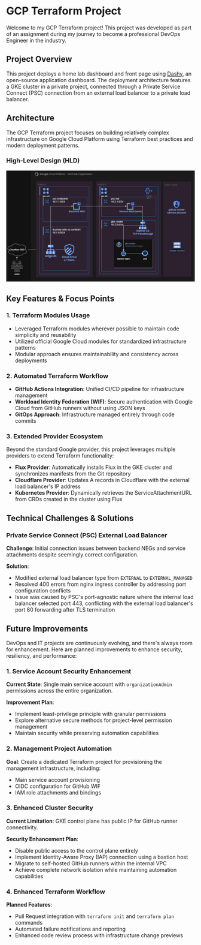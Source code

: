 # GCP Terraform Project

Welcome to my GCP Terraform project! This project was developed as part of an assignment during my journey to become a professional DevOps Engineer in the industry.

## Project Overview

This project deploys a home lab dashboard and front page using [Dashy](https://dashy.to/), an open-source application dashboard. The deployment architecture features a GKE cluster in a private project, connected through a Private Service Connect (PSC) connection from an external load balancer to a private load balancer.

## Architecture

The GCP Terraform project focuses on building relatively complex infrastructure on Google Cloud Platform using Terraform best practices and modern deployment patterns.

### High-Level Design (HLD)
![alt text](gcp-terraform.drawio.png)
## Key Features & Focus Points

### 1. Terraform Modules Usage
- Leveraged Terraform modules wherever possible to maintain code simplicity and reusability
- Utilized official Google Cloud modules for standardized infrastructure patterns
- Modular approach ensures maintainability and consistency across deployments

### 2. Automated Terraform Workflow
- **GitHub Actions Integration**: Unified CI/CD pipeline for infrastructure management
- **Workload Identity Federation (WIF)**: Secure authentication with Google Cloud from GitHub runners without using JSON keys
- **GitOps Approach**: Infrastructure managed entirely through code commits

### 3. Extended Provider Ecosystem
Beyond the standard Google provider, this project leverages multiple providers to extend Terraform functionality:

- **Flux Provider**: Automatically installs Flux in the GKE cluster and synchronizes manifests from the Git repository
- **Cloudflare Provider**: Updates A records in Cloudflare with the external load balancer's IP address
- **Kubernetes Provider**: Dynamically retrieves the ServiceAttachmentURL from CRDs created in the cluster using Flux

## Technical Challenges & Solutions

### Private Service Connect (PSC) External Load Balancer
**Challenge**: Initial connection issues between backend NEGs and service attachments despite seemingly correct configuration.

**Solution**: 
- Modified external load balancer type from `EXTERNAL` to `EXTERNAL_MANAGED`
- Resolved 400 errors from nginx ingress controller by addressing port configuration conflicts
- Issue was caused by PSC's port-agnostic nature where the internal load balancer selected port 443, conflicting with the external load balancer's port 80 forwarding after TLS termination

## Future Improvements

DevOps and IT projects are continuously evolving, and there's always room for enhancement. Here are planned improvements to enhance security, resiliency, and performance:

### 1. Service Account Security Enhancement
**Current State**: Single main service account with `organizationAdmin` permissions across the entire organization.

**Improvement Plan**: 
- Implement least-privilege principle with granular permissions
- Explore alternative secure methods for project-level permission management
- Maintain security while preserving automation capabilities

### 2. Management Project Automation
**Goal**: Create a dedicated Terraform project for provisioning the management infrastructure, including:
- Main service account provisioning
- OIDC configuration for GitHub WIF
- IAM role attachments and bindings

### 3. Enhanced Cluster Security
**Current Limitation**: GKE control plane has public IP for GitHub runner connectivity.

**Security Enhancement Plan**:
- Disable public access to the control plane entirely
- Implement Identity-Aware Proxy (IAP) connection using a bastion host
- Migrate to self-hosted GitHub runners within the internal VPC
- Achieve complete network isolation while maintaining automation capabilities

### 4. Enhanced Terraform Workflow
**Planned Features**:
- Pull Request integration with `terraform init` and `terraform plan` commands
- Automated failure notifications and reporting
- Enhanced code review process with infrastructure change previews